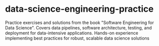 # data-science-engineering-practice
Practice exercises and solutions from the book "Software Engineering for Data Science". Covers data pipelines, software architecture, testing, and deployment for data-intensive applications. Hands-on experience implementing best practices for robust, scalable data science solutions
